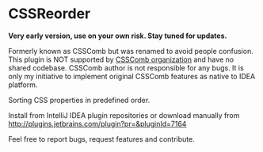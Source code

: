 # CSSReorder

**Very early version, use on your own risk. Stay tuned for updates.**

Formerly known as CSSComb but was renamed to avoid people confusion.
This plugin is NOT supported by [CSSComb organization](https://github.com/csscomb) and have no shared codebase.
CSSComb author is not responsible for any bugs.
It is only my initiative to implement original CSSComb features as native to IDEA platform.

Sorting CSS properties in predefined order.

Install from IntelliJ IDEA plugin repositories or download manually from http://plugins.jetbrains.com/plugin?pr=&pluginId=7164

Feel free to report bugs, request features and contribute.
